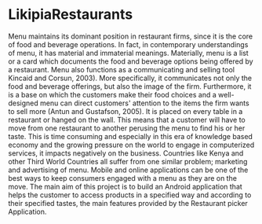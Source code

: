 # LikipiaRestaurants
Menu maintains its dominant position in restaurant firms, since it is the core of food and
beverage operations. In fact, in contemporary understandings of menu, it has material and
immaterial meanings. Materially, menu is a list or a card which documents the food and
beverage options being offered by a restaurant. Menu also functions as a communicating
and selling tool Kincaid and Corsun, 2003). More specifically, it communicates not only
the food and beverage offerings, but also the image of the firm. Furthermore, it is a base
on which the customers make their food choices and a well-designed menu can direct
customers&#39; attention to the items the firm wants to sell more (Antun and Gustafson,
2005). It is placed on every table in a restaurant or hanged on the wall. This means that a
customer will have to move from one restaurant to another perusing the menu to find his
or her taste. This is time consuming and especially in this era of knowledge based
economy and the growing pressure on the world to engage in computerized services, it
impacts negatively on the business. Countries like Kenya and other Third World
Countries all suffer from one similar problem; marketing and advertising of menu.
Mobile and online applications can be one of the best ways to keep consumers engaged
with a menu as they are on the move. The main aim of this project is to build an Android
application that helps the customer to access products in a specified way and according to
their specified tastes, the main features provided by the Restaurant picker Application.
